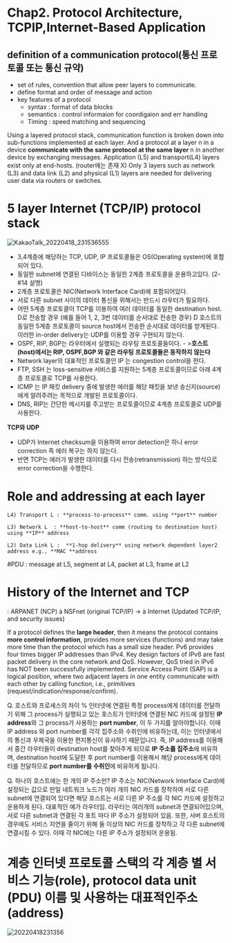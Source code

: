  
# Chap2. Protocol Architecture, TCPIP,Internet-Based Application

## definition of a communication protocol(통신 프로토콜 또는 통신 규약)
- set of rules, convention that allow peer layers to communicate. 
- define format and order of message and action
- key features of a protocol 
    - syntax : format of data blocks
    - semantics : control informaion for coordigaion and err handling
    - Timing : speed matching and sequencing
    

Using a layered protocol stack, communication function is broken down into sub-functions implemented at each layer. 
And a protocol at a layer n in a device **communicate with the same protocol at the same layer** n in another device by exchanging messages. 
Application (L5) and transport(L4) layers exist only at end-hosts. (router에는 존재 X)
Only 3 layers such as network (L3) and data link (L2) and physical (L1) layers are needed for delivering user data via routers or switches.

# 5 layer Internet (TCP/IP) protocol stack                                                          
![KakaoTalk_20220418_231536555](https://user-images.githubusercontent.com/86418674/163821308-839d7505-39b3-42d3-9e94-7255d13ac7a1.jpg)

-  3,4계층에 해당하는 TCP, UDP, IP 프로토콜들은 OS(Operating system)에 포함되어 있다.
- 동일한 subnet에 연결된 디바이스는 동일한 2계층 프로토콜을 운용하고있다. (2-#14 설명)
- 2계층 프로토콜은 NIC(Network Interface Card)에 포함되어있다.
-  서로 다른 subnet 사이의 데이터 통신을 위해서는 반드시 라우터가 필요하다.
-  어떤 5계층 프로토콜이 TCP를 이용하여 여러 데이터를 동일한 destination host. D로 전송할 경우 (예를 들어 1, 2, 3번 데이터를 순서대로 전송한 경우) D 호스트의 동일한 5계층 프로토콜이 source host에서 전송한 순서대로 데이터를 받게된다. 이러한 in-order delivery는 UDP를 이용할 경우 구현되지 않는다.
- OSPF, RIP, BGP는 라우터에서 실행되는 라우팅 프로토콜들이다. - >**호스트(host)에서는 RIP, OSPF,BGP 와 같은 라우팅 프로토콜들은 동작하지 않는다**
- Network layer의 대표적인 프로토콜인 IP 는 congestion control을 한다. 
- FTP, SSH 는 loss-sensitive 서비스를 지원하는 5계층 프로토콜이므로 아래 4계층 프로토콜로 TCP를 사용한다.
- ICMP 는 IP 패킷 delivery 중에 발생한 에러를 해당 패킷을 보낸 송신지(source)에게 알려주려는 목적으로 개발된 프로토콜이다.
- DNS, RIP는 간단한 메시지를 주고받는 프로토콜이므로 4계층 프로토콜로 UDP를 사용한다.


**TCP와 UDP**

- UDP가 Internet checksum을 이용하여 error detection은 하나 error correction 즉 에러 복구는 하지 않는다. 
- 반면 TCP는 에러가 발생한 데이터를 다시 전송(retransmission) 하는 방식으로 error correction을 수행한다.

# Role and addressing at each layer

    L4) Transport L : **process-to-process** comm. using **port** number

    L3) Network L  : **host-to-host** comm (routing to destination host) using **IP** address

    L2) Data Link L :  **1-hop delivery** using network dependent layer2 address e.g., **MAC **address

#PDU
: message at L5, segment at L4, packet at L3, frame at L2


# History of the Internet and TCP 
: ARPANET (NCP) à NSFnet (original TCP/IP) -> à Internet (Updated TCP/IP, and security issues)

If a protocol defines the **large header**, then it means  the protocol
    contains **more control information**, provides more services (functions) and may take more time
    than the protocol which has a small size header.
Pv6 provides four times bigger IP addresses than IPv4.
Key design factors of IPv6 are fast packet delivery in the core network and QoS. However, QoS tried in IPv6 has NOT been successfully implemented.
Service Access Point (SAP) is a logical position, where two adjacent layers in one entity communicate with each other by calling function, i.e., primitives (request/indication/response/confirm).
 
    
Q. 호스트와 프로세스의 차이
% 인터넷에 연결된 특정 process에게 데이터를 전달하기 위해 그 process가 실행되고 있는 호스트가 인터넷에 연결된 NIC 카드에 설정된 **IP address**와 그 process가 사용하는 **port number**, 이 두 가지를 알아야합니다.  이때 IP address 와 port number를 각각 집주소와 수취인에 비유하는데, 이는 인터넷에서의 통신과 우체국을 이용한 편지통신이 유사하기 때문입니다. 즉, IP address를 이용해서 중간 라우터들이 destination host를 찾아주게 되므로 **IP 주소를 집주소**에 비유하며, destination host에 도달한 후 port number를 이용해서 해당 process에게 데이터를 전달하므로 **port number를 수취인**에 비유하게 됩니다. 

Q. 하나의 호스트에는 한 개의 IP 주소만?
IP 주소는 NIC(Network Interface Card)에 설정되는 값으로 만일 네트워크 노드가 여러 개의 NIC 카드를 장착하여 서로 다른 subnet에 연결되어 있다면 해당 호스트는 서로 다른 IP 주소를 각 NIC 카드에 설정하고 운용하게 된다.
대표적인 예가 라우터임. 라우터는 여러개의 subnet과 연결되어있으며, 서로 다른 subnet과 연결된 각 포트 마다 IP 주소가 설정되어 있음.
또한, 서버 호스트의 경우에도 서비스 지연을 줄이기 위해 둘 이상의 NIC 카드를 장착하고 각 다른 subnet에 연결시킬 수 있다. 이때 각 NIC에는 다른 IP 주소가 설정되어 운용됨.

# 계층 인터넷 프로토콜 스택의 각 계층 별 서비스 기능(role), protocol data unit (PDU) 이름 및 사용하는 대표적인주소(address)

![20220418231356](https://user-images.githubusercontent.com/86418674/163820799-16dc6bbc-3306-42ca-84b3-6be512677748.png)
